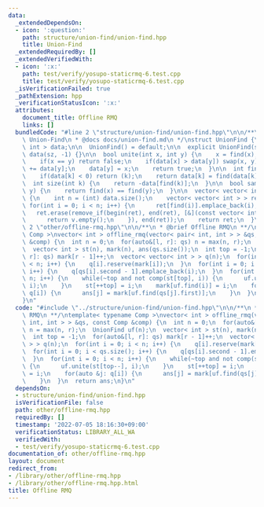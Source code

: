 ```yaml
---
data:
  _extendedDependsOn:
  - icon: ':question:'
    path: structure/union-find/union-find.hpp
    title: Union-Find
  _extendedRequiredBy: []
  _extendedVerifiedWith:
  - icon: ':x:'
    path: test/verify/yosupo-staticrmq-6.test.cpp
    title: test/verify/yosupo-staticrmq-6.test.cpp
  _isVerificationFailed: true
  _pathExtension: hpp
  _verificationStatusIcon: ':x:'
  attributes:
    document_title: Offline RMQ
    links: []
  bundledCode: "#line 2 \"structure/union-find/union-find.hpp\"\n\n/**\n * @brief\
    \ Union-Find\n * @docs docs/union-find.md\n */\nstruct UnionFind {\n  vector<\
    \ int > data;\n\n  UnionFind() = default;\n\n  explicit UnionFind(size_t sz) :\
    \ data(sz, -1) {}\n\n  bool unite(int x, int y) {\n    x = find(x), y = find(y);\n\
    \    if(x == y) return false;\n    if(data[x] > data[y]) swap(x, y);\n    data[x]\
    \ += data[y];\n    data[y] = x;\n    return true;\n  }\n\n  int find(int k) {\n\
    \    if(data[k] < 0) return (k);\n    return data[k] = find(data[k]);\n  }\n\n\
    \  int size(int k) {\n    return -data[find(k)];\n  }\n\n  bool same(int x, int\
    \ y) {\n    return find(x) == find(y);\n  }\n\n  vector< vector< int > > groups()\
    \ {\n    int n = (int) data.size();\n    vector< vector< int > > ret(n);\n   \
    \ for(int i = 0; i < n; i++) {\n      ret[find(i)].emplace_back(i);\n    }\n \
    \   ret.erase(remove_if(begin(ret), end(ret), [&](const vector< int > &v) {\n\
    \      return v.empty();\n    }), end(ret));\n    return ret;\n  }\n};\n#line\
    \ 2 \"other/offline-rmq.hpp\"\n\n/**\n * @brief Offline RMQ\n **/\ntemplate< typename\
    \ Comp >\nvector< int > offline_rmq(vector< pair< int, int > > &qs, const Comp\
    \ &comp) {\n  int n = 0;\n  for(auto&[l, r]: qs) n = max(n, r);\n  UnionFind uf(n);\n\
    \  vector< int > st(n), mark(n), ans(qs.size());\n  int top = -1;\n  for(auto&[l,\
    \ r]: qs) mark[r - 1]++;\n  vector< vector< int > > q(n);\n  for(int i = 0; i\
    \ < n; i++) {\n    q[i].reserve(mark[i]);\n  }\n  for(int i = 0; i < qs.size();\
    \ i++) {\n    q[qs[i].second - 1].emplace_back(i);\n  }\n  for(int i = 0; i <\
    \ n; i++) {\n    while(~top and not comp(st[top], i)) {\n      uf.unite(st[top--],\
    \ i);\n    }\n    st[++top] = i;\n    mark[uf.find(i)] = i;\n    for(auto &j:\
    \ q[i]) {\n      ans[j] = mark[uf.find(qs[j].first)];\n    }\n  }\n  return ans;\n\
    }\n"
  code: "#include \"../structure/union-find/union-find.hpp\"\n\n/**\n * @brief Offline\
    \ RMQ\n **/\ntemplate< typename Comp >\nvector< int > offline_rmq(vector< pair<\
    \ int, int > > &qs, const Comp &comp) {\n  int n = 0;\n  for(auto&[l, r]: qs)\
    \ n = max(n, r);\n  UnionFind uf(n);\n  vector< int > st(n), mark(n), ans(qs.size());\n\
    \  int top = -1;\n  for(auto&[l, r]: qs) mark[r - 1]++;\n  vector< vector< int\
    \ > > q(n);\n  for(int i = 0; i < n; i++) {\n    q[i].reserve(mark[i]);\n  }\n\
    \  for(int i = 0; i < qs.size(); i++) {\n    q[qs[i].second - 1].emplace_back(i);\n\
    \  }\n  for(int i = 0; i < n; i++) {\n    while(~top and not comp(st[top], i))\
    \ {\n      uf.unite(st[top--], i);\n    }\n    st[++top] = i;\n    mark[uf.find(i)]\
    \ = i;\n    for(auto &j: q[i]) {\n      ans[j] = mark[uf.find(qs[j].first)];\n\
    \    }\n  }\n  return ans;\n}\n"
  dependsOn:
  - structure/union-find/union-find.hpp
  isVerificationFile: false
  path: other/offline-rmq.hpp
  requiredBy: []
  timestamp: '2022-07-05 18:16:30+09:00'
  verificationStatus: LIBRARY_ALL_WA
  verifiedWith:
  - test/verify/yosupo-staticrmq-6.test.cpp
documentation_of: other/offline-rmq.hpp
layout: document
redirect_from:
- /library/other/offline-rmq.hpp
- /library/other/offline-rmq.hpp.html
title: Offline RMQ
---
```

